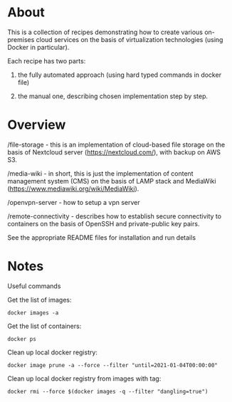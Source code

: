
About 
=======

This is a collection of recipes demonstrating how to create various on-premises cloud services on the basis of virtualization technologies (using Docker in particular).

Each recipe has two parts:

1) the fully automated approach (using hard typed commands in docker file) 

2) the manual one, describing chosen implementation step by step.
  


Overview
==========


/file-storage - this is an implementation of cloud-based file storage on the basis of Nextcloud server (https://nextcloud.com/), with backup on AWS S3.

/media-wiki - in short, this is just the implementation of content management system (CMS) on the basis of LAMP stack and MediaWiki (https://www.mediawiki.org/wiki/MediaWiki).

/openvpn-server - how to setup a vpn server

/remote-connectivity - describes how to establish secure connectivity to containers on the basis of OpenSSH and private-public key pairs.

See the appropriate README files for installation and run details

Notes
======

Useful commands

Get the list of images:
```
docker images -a
```

Get the list of containers:
```
docker ps
```

Clean up local docker registry:
```
docker image prune -a --force --filter "until=2021-01-04T00:00:00"
```

Clean up local docker registry from images with <none> tag:
```
docker rmi --force $(docker images -q --filter "dangling=true")
```



